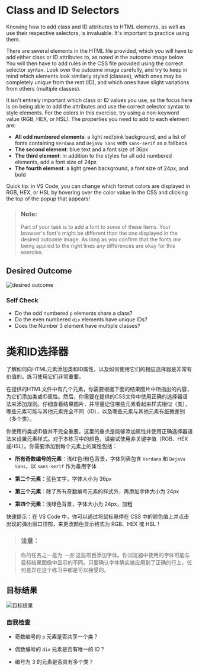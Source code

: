 # Class and ID Selectors
Knowing how to add class and ID attributes to HTML elements, as well as use their respective selectors, is invaluable. It's important to practice using them.

There are several elements in the HTML file provided, which you will have to add either class or ID attributes to, as noted in the outcome image below. You will then have to add rules in the CSS file provided using the correct selector syntax. Look over the outcome image carefully, and try to keep in mind which elements look similarly styled (classes), which ones may be completely unique from the rest (ID), and which ones have slight variations from others (multiple classes).

It isn't entirely important which class or ID values you use, as the focus here is on being able to add the attributes and use the correct selector syntax to style elements. For the colors in this exercise, try using a non-keyword value (RGB, HEX, or HSL). The properties you need to add to each element are:

* **All odd numbered elements**: a light red/pink background, and a list of fonts containing `Verdana` and `DejaVu Sans` with `sans-serif` as a fallback
* **The second element**: blue text and a font size of 36px
* **The third element**: in addition to the styles for all odd numbered elements, add a font size of 24px
* **The fourth element**: a light green background, a font size of 24px, and bold

Quick tip: in VS Code, you can change which format colors are displayed in RGB, HEX, or HSL by hovering over the color value in the CSS and clicking the top of the popup that appears!

> ### Note:
> Part of your task is to add a font to _some_ of these items. Your browser's font's might be different than the one displayed in the desired outcome image. As long as you confirm that the fonts _are_ being applied to the right lines any differences are okay for this exercise.

## Desired Outcome
![desired outcome](./desired-outcome.png)


### Self Check
- Do the odd numbered `p` elements share a class?
- Do the even numbered `div` elements have unique IDs?
- Does the Number 3 element have multiple classes?

# 类和ID选择器

了解如何向HTML元素添加类和ID属性，以及如何使用它们的相应选择器是非常有价值的。练习使用它们非常重要。

在提供的HTML文件中有几个元素，你需要根据下面的结果图片中所指出的内容，为它们添加类或ID属性。然后，你需要在提供的CSS文件中使用正确的选择器语法来添加规则。仔细查看结果图片，并尽量记住哪些元素看起来样式相似（类），哪些元素可能与其他元素完全不同（ID），以及哪些元素与其他元素有细微差别（多个类）。

你使用的类或ID值并不完全重要，这里的重点是能够添加属性并使用正确选择器语法来设置元素样式。对于本练习中的颜色，请尝试使用非关键字值（RGB、HEX或HSL）。你需要添加到每个元素上的属性包括：

* **所有奇数编号的元素**：浅红色/粉色背景，字体列表包含 `Verdana` 和 `DejaVu Sans`，以 `sans-serif` 作为备用字体

* **第二个元素**：蓝色文字，字体大小为 36px

* **第三个元素**：除了所有奇数编号元素的样式外，再添加字体大小为 24px

* **第四个元素**：浅绿色背景，字体大小为 24px，加粗

快速提示：在 VS Code 中，你可以通过将鼠标悬停在 CSS 中的颜色值上并点击出现的弹出窗口顶部，来更改颜色显示格式为 RGB、HEX 或 HSL！

> ### 注意：

> 你的任务之一是为 _一些_ 这些项目添加字体。你浏览器中使用的字体可能与目标结果图像中显示的不同。只要确认字体确实被应用到了正确的行上，任何差异在这个练习中都是可以接受的。

## 目标结果

![目标结果](./desired-outcome.png)

### 自我检查

- 奇数编号的 `p` 元素是否共享一个类？

- 偶数编号的 `div` 元素是否有唯一的 ID？

- 编号为 3 的元素是否具有多个类？